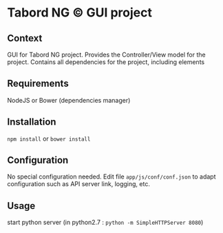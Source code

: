Tabord NG &copy; GUI project
===================

## Context
GUI for Tabord NG project. Provides the Controller/View model for the project. Contains all dependencies for the project, including elements

## Requirements
NodeJS or Bower (dependencies manager)

## Installation
`npm install` or `bower install`

## Configuration
No special configuration needed. Edit file `app/js/conf/conf.json` to adapt configuration such as API server link, logging, etc.

## Usage
start python server
(in python2.7 : `python -m SimpleHTTPServer 8080`)
